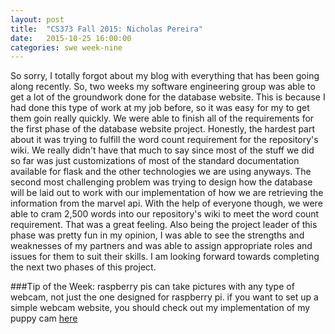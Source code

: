 ```yaml
---
layout: post
title:  "CS373 Fall 2015: Nicholas Pereira"
date:   2015-10-25 16:00:00
categories: swe week-nine
---
```


So sorry, I totally forgot about my blog with everything that has been going along recently. So, two weeks my software engineering group
was able to get a lot of the groundwork done for the database website. This is because I had done this type of work at my job before, so
it was easy for my to get them goin really quickly. We were able to finish all of the requirements for the first phase of the database
website project. Honestly, the hardest part about it was trying to fulfill the word count requirement for the repository's wiki. We really
didn't have that much to say since most of the stuff we did so far was just customizations of most of the standard documentation available
for flask and the other technologies we are using anyways. The second most challenging problem was trying to design how the database will
be laid out to work with our implementation of how we are retrieving the information from the marvel api. With the help of everyone
though, we were able to cram 2,500 words into our repository's wiki to meet the word count requirement. That was a great feeling. Also
being the project leader of this phase was pretty fun in my opinion, I was able to see the strengths and weaknesses of my partners and
was able to assign appropriate roles and issues for them to suit their skills. I am looking forward towards completing the next two phases
of this project.

###Tip of the Week:
raspberry pis can take pictures with any type of webcam, not just the one designed for raspberry pi. if you want to set up a simple
webcam website, you should check out my implementation of my puppy cam [here](https://github.com/shibehacker/shibehacker.github.io)